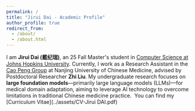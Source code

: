 ```yaml
---
permalink: /
title: "Jirui Dai - Academic Profile"
author_profile: true
redirect_from: 
  - /about/
  - /about.html
---
```


I am **Jirui Dai (戴纪瑞)**, an 25 Fall Master's student in [Computer Science at Johns Hopkins University](https://www.cs.jhu.edu/). Currently, I work as a Research Assistant in the [Cao Peng Group](https://yxy.njucm.edu.cn/2022/1026/c5740a108197/page.htm) at Nanjing University of Chinese Medicine, advised by Postdoctoral Researcher **Zhi Liu**. My undergraduate research focuses on **large foundation models**—primarily large language models (LLMs)—for medical domain adaptation, aiming to leverage AI technology to overcome limitations in traditional Chinese medicine practice.  You can find my [Curriculum Vitae](../assets/CV-Jirui DAI.pdf)  
